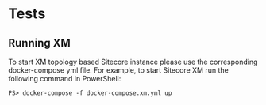 # Tests

## Running XM

To start XM topology based Sitecore instance please use the corresponding docker-compose yml file. For example, to start Sitecore XM run the following command in PowerShell:

```{.ps1}
PS> docker-compose -f docker-compose.xm.yml up
```
